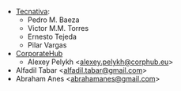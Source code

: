 - [Tecnativa](https://www.tecnativa.com):
  - Pedro M. Baeza
  - Victor M.M. Torres
  - Ernesto Tejeda
  - Pilar Vargas
- [CorporateHub](https://corporatehub.eu/)
  - Alexey Pelykh \<alexey.pelykh@corphub.eu\>
- Alfadil Tabar \<alfadil.tabar@gmail.com\>
- Abraham Anes \<abrahamanes@gmail.com\>
